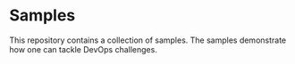 # Samples

This repository contains a collection of samples. The samples demonstrate how one can tackle DevOps challenges.